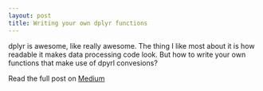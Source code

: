 ```yaml
---
layout: post
title: Writing your own dplyr functions
---
```


dplyr is awesome, like really awesome. The thing I like most about it is how readable it makes data processing code look. 
But how to write your own functions that make use of dpyrl convesions?

Read the full post on [Medium](https://medium.com/optima-blog/writing-your-own-dplyr-functions-a1568720db0d)
